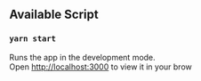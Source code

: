 ## Available Script

### `yarn start`

Runs the app in the development mode.\
Open [http://localhost:3000](http://localhost:3000) to view it in your brow
